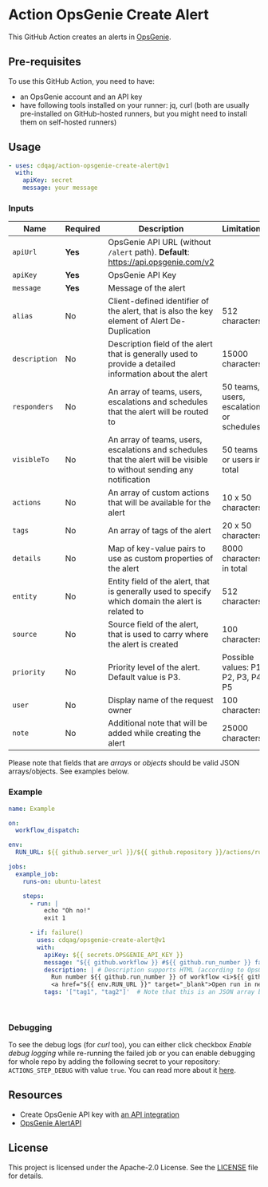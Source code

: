 # Action OpsGenie Create Alert

This GitHub Action creates an alerts in [OpsGenie](https://www.atlassian.com/software/opsgenie).

## Pre-requisites

To use this GitHub Action, you need to have:

* an OpsGenie account and an API key
* have following tools installed on your runner: jq, curl (both are usually pre-installed on GitHub-hosted runners, but you might need to install them on self-hosted runners)

## Usage

```yaml
- uses: cdqag/action-opsgenie-create-alert@v1
  with:
    apiKey: secret
    message: your message
```

### Inputs

| Name          | Required | Description                                                                                                            | Limitations                               |
|---------------|----------|------------------------------------------------------------------------------------------------------------------------|-------------------------------------------|
| `apiUrl`      | **Yes**  | OpsGenie API URL (without `/alert` path). **Default**: https://api.opsgenie.com/v2                                     |                                           |
| `apiKey`      | **Yes**  | OpsGenie API Key                                                                                                       |                                           |
| `message`     | **Yes**  | Message of the alert                                                                                                   |                                           |
| `alias`       | No       | Client-defined identifier of the alert, that is also the key element of Alert De-Duplication                           | 512 characters                            |
| `description` | No       | Description field of the alert that is generally used to provide a detailed information about the alert                | 15000 characters                          |
| `responders`  | No       | An array of teams, users, escalations and schedules that the alert will be routed to                                   | 50 teams, users, escalations or schedules |
| `visibleTo`   | No       | An array of teams, users, escalations and schedules that the alert will be visible to without sending any notification | 50 teams or users in total                |
| `actions`     | No       | An array of custom actions that will be available for the alert                                                        | 10 x 50 characters                        |
| `tags`        | No       | An array of tags of the alert                                                                                          | 20 x 50 characters                        |
| `details`     | No       | Map of key-value pairs to use as custom properties of the alert                                                        | 8000 characters in total                  |
| `entity`      | No       | Entity field of the alert, that is generally used to specify which domain the alert is related to                      | 512 characters                            |
| `source`      | No       | Source field of the alert, that is used to carry where the alert is created                                            | 100 characters                            |
| `priority`    | No       | Priority level of the alert. Default value is P3.                                                                      | Possible values: P1, P2, P3, P4, P5       |
| `user`        | No       | Display name of the request owner                                                                                      | 100 characters                            |
| `note`        | No       | Additional note that will be added while creating the alert                                                            | 25000 characters                          |

Please note that fields that are _arrays_ or _objects_ should be valid JSON arrays/objects. See examples below.

### Example

```yaml
name: Example

on:
  workflow_dispatch:

env:
  RUN_URL: ${{ github.server_url }}/${{ github.repository }}/actions/runs/${{ github.run_id }}

jobs:
  example_job:
    runs-on: ubuntu-latest

    steps:
      - run: |
          echo "Oh no!"
          exit 1

      - if: failure()
        uses: cdqag/opsgenie-create-alert@v1
        with:
          apiKey: ${{ secrets.OPSGENIE_API_KEY }}
          message: "${{ github.workflow }} #${{ github.run_number }} failed"
          description: | # Description supports HTML (according to OpsGenie specs)
            Run number ${{ github.run_number }} of workflow <i>${{ github.workflow }}</i> has failed!<br>
            <a href="${{ env.RUN_URL }}" target="_blank">Open run in new window</a>  
          tags: '["tag1", "tag2"]'  # Note that this is an JSON array but between apostophes. You can use doublequotes, but you will need to do the escaping.
          
 
```

### Debugging

To see the debug logs (for _curl_ too), you can either click checkbox _Enable debug logging_ while re-running the failed job
or you can enable debugging for whole repo by adding the following secret to your repository: `ACTIONS_STEP_DEBUG` with value `true`.
You can read more about it [here](https://docs.github.com/en/actions/monitoring-and-troubleshooting-workflows/troubleshooting-workflows/enabling-debug-logging#enabling-step-debug-logging).

## Resources

* Create OpsGenie API key with [an API integration](https://support.atlassian.com/opsgenie/docs/create-a-default-api-integration/)
* [OpsGenie AlertAPI](https://docs.opsgenie.com/docs/alert-api#create-alert)

## License

This project is licensed under the Apache-2.0 License. See the [LICENSE](LICENSE) file for details.
